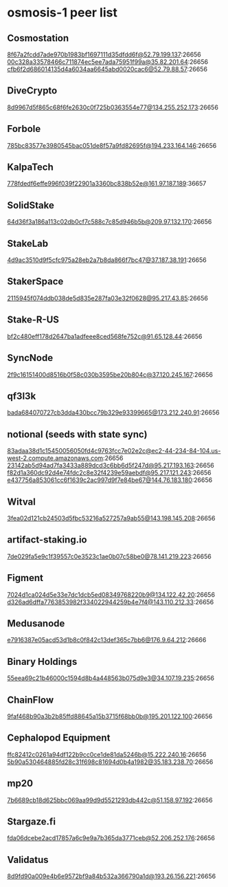 # osmosis-1 peer list

## Cosmostation

8f67a2fcdd7ade970b1983bf1697111d35dfdd6f@52.79.199.137:26656
00c328a33578466c711874ec5ee7ada75951f99a@35.82.201.64:26656
cfb6f2d686014135d4a6034aa6645abd0020cac6@52.79.88.57:26656

## DiveCrypto
8d9967d5f865c68f6fe2630c0f725b0363554e77@134.255.252.173:26656

## Forbole
785bc83577e3980545bac051de8f57a9fd82695f@194.233.164.146:26656

## KalpaTech
778fdedf6effe996f039f22901a3360bc838b52e@161.97.187.189:36657

## SolidStake
64d36f3a186a113c02db0cf7c588c7c85d946b5b@209.97.132.170:26656

## StakeLab
4d9ac3510d9f5cfc975a28eb2a7b8da866f7bc47@37.187.38.191:26656

## StakerSpace
2115945f074ddb038de5d835e287fa03e32f0628@95.217.43.85:26656

## Stake-R-US
bf2c480eff178d2647ba1adfeee8ced568fe752c@91.65.128.44:26656

## SyncNode
2f9c16151400d8516b0f58c030b3595be20b804c@37.120.245.167:26656

## qf3l3k
bada684070727cb3dda430bcc79b329e93399665@173.212.240.91:26656

## notional (seeds with state sync)
83adaa38d1c15450056050fd4c9763fcc7e02e2c@ec2-44-234-84-104.us-west-2.compute.amazonaws.com:26656
23142ab5d94ad7fa3433a889dcd3c6bb6d5f247d@95.217.193.163:26656
f82d1a360dc92d4e74fdc2c8e32f4239e59aebdf@95.217.121.243:26656
e437756a853061cc6f1639c2ac997d9f7e84be67@144.76.183.180:26656

## Witval
3fea02d121cb24503d5fbc53216a527257a9ab55@143.198.145.208:26656

## artifact-staking.io
7de029fa5e9c1f39557c0e3523c1ae0b07c58be0@78.141.219.223:26656

## Figment
7024d1ca024d5e33e7dc1dcb5ed08349768220b9@134.122.42.20:26656
d326ad6dffa7763853982f334022944259b4e7f4@143.110.212.33:26656

## Medusanode
e7916387e05acd53d1b8c0f842c13def365c7bb6@176.9.64.212:26666

## Binary Holdings
55eea69c21b46000c1594d8b4a448563b075d9e3@34.107.19.235:26656

## ChainFlow
9faf468b90a3b2b85ffd88645a15b3715f68bb0b@195.201.122.100:26656

## Cephalopod Equipment
ffc82412c0261a94df122b9cc0ce1de81da5246b@15.222.240.16:26656
5b90a530464885fd28c31f698c81694d0b4a1982@35.183.238.70:26656

## mp20
7b6689cb18d625bbc069aa99d9d5521293db442c@51.158.97.192:26656

## Stargaze.fi
fda06dcebe2acd17857a6c9e9a7b365da3771ceb@52.206.252.176:26656

## Validatus
8d9fd90a009e4b6e9572bf9a84b532a366790a1d@193.26.156.221:26656
